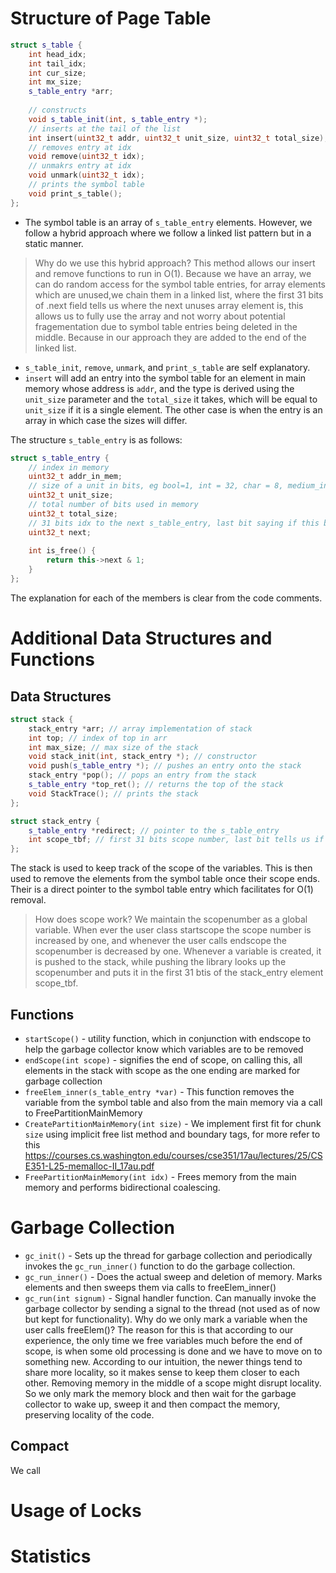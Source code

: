 # Structure of Page Table
```c++
struct s_table {
	int head_idx;
	int tail_idx;
	int cur_size;
	int mx_size;
	s_table_entry *arr;
	
	// constructs
	void s_table_init(int, s_table_entry *);
	// inserts at the tail of the list
	int insert(uint32_t addr, uint32_t unit_size, uint32_t total_size); 
	// removes entry at idx
	void remove(uint32_t idx); 
	// unmakrs entry at idx
	void unmark(uint32_t idx); 
	// prints the symbol table
	void print_s_table();
};
```

- The symbol table is an array of  ```s_table_entry``` elements. However, we follow a hybrid approach where we follow a linked list pattern but in a static manner.

> Why do we use this hybrid approach?
> This method allows our insert and remove functions to run in O(1). 
> Because we have an array, we can do random access for the symbol table entries, for array elements which are unused,we chain them in a linked list, where the first 31 bits of .next field tells us where the next unuses array element is, this allows us to fully use the array and not worry about potential fragementation due to symbol table entries being deleted in the middle. Because in our approach they are added to the end of the linked list. 

- ```s_table_init```, ```remove```, ```unmark```, and ```print_s_table``` are self explanatory.
- ```insert``` will add an entry into the symbol table for an element in main memory whose address is ```addr```, and the type is derived using the ```unit_size``` parameter and the ```total_size``` it takes, which will be equal to ```unit_size``` if it is a single element. The other case is when the entry is an array in which case the sizes will differ.

The structure ```s_table_entry``` is as follows:

```C++
struct s_table_entry {
	// index in memory
	uint32_t addr_in_mem;
	// size of a unit in bits, eg bool=1, int = 32, char = 8, medium_int = 24
	uint32_t unit_size;
	// total number of bits used in memory
	uint32_t total_size;
	// 31 bits idx to the next s_table_entry, last bit saying if this block is to not be freed or not
	uint32_t next;
	
	int is_free() {
		return this->next & 1;
	}
};
```

The explanation for each of the members is clear from the code comments.

# Additional Data Structures and Functions
## Data Structures
```C++
struct stack {
	stack_entry *arr; // array implementation of stack
	int top; // index of top in arr
	int max_size; // max size of the stack
	void stack_init(int, stack_entry *); // constructor
	void push(s_table_entry *); // pushes an entry onto the stack
	stack_entry *pop(); // pops an entry from the stack
	s_table_entry *top_ret(); // returns the top of the stack
	void StackTrace(); // prints the stack
};

struct stack_entry {
	s_table_entry *redirect; // pointer to the s_table_entry
	int scope_tbf; // first 31 bits scope number, last bit tells us if the entry has to be freed
};
```

The stack is used to keep track of the scope of the variables. This is then used to remove the elements from the symbol table once their scope ends. Their is a direct pointer to the symbol table entry which facilitates for O(1) removal.

> How does scope work?
> We maintain the scopenumber as a global variable. When ever the user class startscope the scope number is increased by one, and whenever the user calls endscope the scopenumber is decreased by one. Whenever a variable is created, it is pushed to the stack, while pushing the library looks up the scopenumber and puts it in the first 31 btis of the stack_entry element scope_tbf. 

## Functions
- ```startScope()``` - utility function, which in conjunction with endscope to help the garbage collector know which variables are to be removed 
- ```endScope(int scope)``` - signifies the end of scope, on calling this, all elements in the stack with scope as the one ending are marked for garbage collection
- ```freeElem_inner(s_table_entry *var)``` - This function removes the variable from the symbol table and also from the main memory via a call to FreePartitionMainMemory
- ```CreatePartitionMainMemory(int size)``` - We implement first fit for chunk `size` using implicit free list method and boundary tags, for more refer to this https://courses.cs.washington.edu/courses/cse351/17au/lectures/25/CSE351-L25-memalloc-II_17au.pdf 
- ```FreePartitionMainMemory(int idx)``` - Frees memory from the main memory and performs bidirectional coalescing.
# Garbage Collection
- ```gc_init()``` - Sets up the thread for garbage collection and periodically invokes the ```gc_run_inner()``` function to do the garbage collection.
- ```gc_run_inner()``` - Does the actual sweep and deletion of memory. Marks elements and then sweeps them via calls to freeElem_inner()
- ```gc_run(int signum)``` - Signal handler function. Can manually invoke the garbage collector by sending a signal to the thread (not used as of now but kept for functionality).
Why do we only mark a variable when the user calls freeElem()?
The reason for this is that according to our experience, the only time we free variables much before the end of scope, is when some old processing is done and we have to move on to something new. According to our intuition, the newer things tend to share more locality, so it makes sense to keep them closer to each other. Removing memory in the middle of a scope might disrupt locality. So we only mark the memory block and then wait for the garbage collector to wake up, sweep it and then compact the memory, preserving locality of the code.
## Compact
We call 
# Usage of Locks
# Statistics

